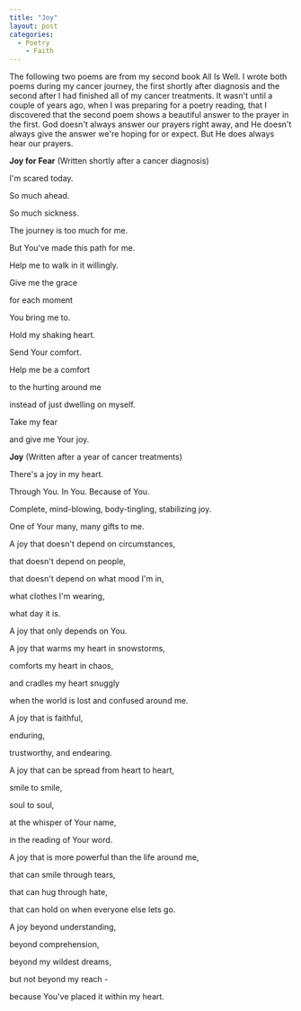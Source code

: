 ```yaml
---
title: "Joy"
layout: post
categories:
  - Poetry
    - Faith
---
```

 
 The following two poems are from my second book All Is Well. 
 I wrote both poems during my cancer journey, the first shortly after diagnosis and the second after I had finished all of my cancer treatments.
 It wasn't until a couple of years ago, when I was preparing for a poetry reading, that I discovered that the second poem shows a beautiful answer to the prayer in the first.
 God doesn't always answer our prayers right away, and He doesn't always give the answer we're hoping for or expect.
 But He does always hear our prayers.
 
 **Joy for Fear** (Written shortly after a cancer diagnosis)
 
 I'm scared today.
 
 So much ahead.
 
 So much sickness.
 
 The journey is too much for me.
 
 
 But You've made this path for me.
 
 Help me to walk in it willingly.
 
 Give me the grace
 
 for each moment
 
 You bring me to.
 
 
 Hold my shaking heart.
 
 Send Your comfort.
 
 Help me be a comfort
 
 to the hurting around me
 
 instead of just dwelling on myself.
 
 
 Take my fear
 
 and give me Your joy.
 
 
 
 **Joy** (Written after a year of cancer treatments)
 
 There's a joy in my heart.
 
 Through You. In You. Because of You.
 
 Complete, mind-blowing, body-tingling, stabilizing joy.
 
 One of Your many, many gifts to me.
 
 A joy that doesn't depend on circumstances,
 
 that doesn't depend on people,
 
 that doesn't depend on what mood I'm in,
 
 what clothes I'm wearing,
 
 what day it is.
 
 A joy that only depends on You.
 
 A joy that warms my heart in snowstorms,
 
 comforts my heart in chaos,
 
 and cradles my heart snuggly
 
 when the world is lost and confused around me.
 
 A joy that is faithful,
 
 enduring,
 
 trustworthy, and endearing.
 
 A joy that can be spread from heart to heart,
 
 smile to smile,
 
 soul to soul,
 
 at the whisper of Your name,
 
 in the reading of Your word.
 
 A joy that is more powerful than the life around me,
 
 that can smile through tears,
 
 that can hug through hate,
 
 that can hold on when everyone else lets go.
 
 A joy beyond understanding,
 
 beyond comprehension,
 
 beyond my wildest dreams,
 
 but not beyond my reach -
 
 because You've placed it within my heart. 
